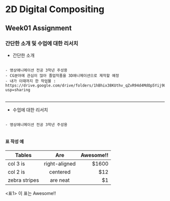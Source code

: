 # 2D Digital Compositing
## Week01 Assignment
### 간단한 소개 및 수업에 대한 리서치

* 간단한 소개
<pre>
<code>
- 영상애니메이션 전공 3학년 주성용
- CG분야에 관심이 많아 졸업작품을 3D애니메이션으로 제작할 예정
- 내가 이때까지 한 작업물 : https://drive.google.com/drive/folders/1hBhix38KUthv_qZvR94d4MdOp5Yij9Ue?usp=sharing
</code>
</pre>

* * *

* 수업에 대한 리서치
<pre>
<code>
- 영상애니메이션 전공 3학년 주성용
</code>
</pre>

#### 표 작성 예

| Tables        | Are           | Awesome!!  |
| ------------- |:-------------:| -----:|
| col 3 is      | right-aligned | $1600 |
| col 2 is      | centered      |   $12 |
| zebra stripes | are neat      |    $1 |

<표1> 이 표는 Awesome!!
